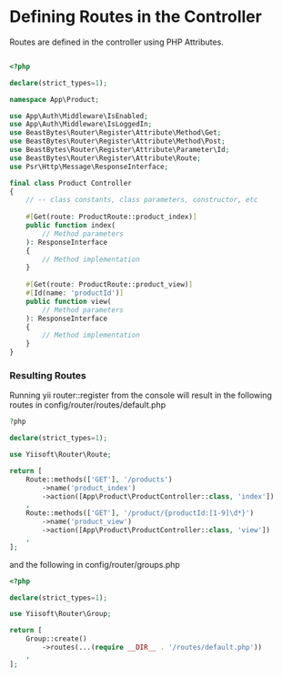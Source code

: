 # Defining Routes in the Controller

Routes are defined in the controller using PHP Attributes.

```php

<?php

declare(strict_types=1);

namespace App\Product;

use App\Auth\Middleware\IsEnabled;
use App\Auth\Middleware\IsLoggedIn;
use BeastBytes\Router\Register\Attribute\Method\Get;
use BeastBytes\Router\Register\Attribute\Method\Post;
use BeastBytes\Router\Register\Attribute\Parameter\Id;
use BeastBytes\Router\Register\Attribute\Route;
use Psr\Http\Message\ResponseInterface;

final class Product Controller
{
    // -- class constants, class parameters, constructor, etc
    
    #[Get(route: ProductRoute::product_index)]
    public function index(
        // Method parameters
    ): ResponseInterface
    {
        // Method implementation
    }
    
    #[Get(route: ProductRoute::product_view)]
    #[Id(name: 'productId')]
    public function view(
        // Method parameters
    ): ResponseInterface
    {
        // Method implementation
    }
}

```

### Resulting Routes

Running yii router::register from the console will result in the following routes in config/router/routes/default.php

```php
?php

declare(strict_types=1);

use Yiisoft\Router\Route;

return [
    Route::methods(['GET'], '/products')
        ->name('product_index')
        ->action([App\Product\ProductController::class, 'index'])
    ,
    Route::methods(['GET'], '/product/{productId:[1-9]\d*}')
        ->name('product_view')
        ->action([App\Product\ProductController::class, 'view'])
    ,
];
```

and the following in config/router/groups.php

```php
<?php

declare(strict_types=1);

use Yiisoft\Router\Group;

return [
    Group::create()
        ->routes(...(require __DIR__ . '/routes/default.php'))
    ,
];
```